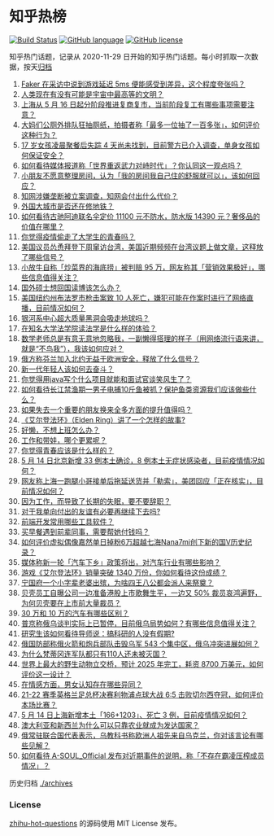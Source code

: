 # 知乎热榜
[![Build Status](https://github.com/ToWeLong/zhihu-hot-questions/workflows/CI/badge.svg)](https://github.com/ToWeLong/zhihu-hot-questions/actions)
[![GitHub language](https://img.shields.io/badge/language-golang-orange.svg)](https://golang.org/)
[![GitHub license](https://img.shields.io/github/license/ToWeLong/zhihu-hot-questions)](https://github.com/ToWeLong/zhihu-hot-questions/blob/main/LICENSE)

知乎热门话题，记录从 2020-11-29 日开始的知乎热门话题。每小时抓取一次数据，按天[归档](./archives)

<!-- BEGIN -->

1. [Faker 在采访中说到游戏延迟 5ms 便能感受到差异，这个程度夸张吗？](https://www.zhihu.com/question/532259024)
1. [人类现在有没有可能是宇宙中最高等的文明？](https://www.zhihu.com/question/275244312)
1. [上海从 5 月 16 日起分阶段推进复商复市，当前阶段复工有哪些事项需要注意？](https://www.zhihu.com/question/532898456)
1. [大妈们公厕外排队狂抽厕纸，拍摄者称「最多一位抽了一百多张」，如何评价这种行为？](https://www.zhihu.com/question/532834914)
1. [17 岁女孩凌晨聚餐后失踪 4 天尚未找到，目前警方已介入调查，单身女孩如何保证安全？](https://www.zhihu.com/question/532711524)
1. [如何看待媒体报道称「世界重返武力对峙时代」？你认同这一观点吗？](https://www.zhihu.com/question/532792736)
1. [小朋友不愿意整理房间，认为「我的房间我自己住的舒服就可以」，该如何回应？](https://www.zhihu.com/question/527764298)
1. [知网涉嫌垄断被立案调查，知网会付出什么代价？](https://www.zhihu.com/question/532650557)
1. [外国大城市是否还在修地铁？](https://www.zhihu.com/question/357323213)
1. [如何看待古驰阿迪联名伞定价 11100 元不防水，防水版 14390 元？奢侈品的价值在哪里？](https://www.zhihu.com/question/532509343)
1. [你觉得疫情偷走了大学生的青春吗？](https://www.zhihu.com/question/527332273)
1. [美国议员怂恿拜登下周窜访台湾，美国近期频频在台湾议题上做文章，这释放了哪些信号？](https://www.zhihu.com/question/532894393)
1. [小放牛自称「炒菜界的海底捞」被判赔 95 万，网友称其「营销效果极好」，哪些信息值得关注？](https://www.zhihu.com/question/532792034)
1. [国外硕士想回国读博该怎么办？](https://www.zhihu.com/question/527590618)
1. [美国纽约州布法罗市枪击案致 10 人死亡，嫌犯可能在作案时进行了网络直播，目前情况如何？](https://www.zhihu.com/question/532886910)
1. [银河系中心超大质量黑洞会吸走地球吗？](https://www.zhihu.com/question/532898759)
1. [在知名大学法学院读法学是什么样的体验？](https://www.zhihu.com/question/37827674)
1. [数学老师总是有意无意地忽略我，一副懒得搭理的样子（用网络流行语来讲，就是“不鸟我”），我该如何应对？](https://www.zhihu.com/question/531796312)
1. [俄方称芬兰加入北约无益于欧洲安全，释放了什么信号？](https://www.zhihu.com/question/532746052)
1. [新一代年轻人该如何去奋斗？](https://www.zhihu.com/question/532483151)
1. [你觉得用java写个什么项目就能和面试官谈笑风生了？](https://www.zhihu.com/question/26928687)
1. [如何看待长江禁渔期一男子电捕10斤鱼被抓？保护鱼类资源我们应该做些什么？](https://www.zhihu.com/question/532600791)
1. [如果失去一个重要的朋友换来全多方面的提升值得吗？](https://www.zhihu.com/question/532898110)
1. [《艾尔登法环》（Elden Ring）讲了一个怎样的故事?](https://www.zhihu.com/question/517963071)
1. [好懒，不想上班怎么办？](https://www.zhihu.com/question/532561591)
1. [工作和带娃，哪个更累呢？](https://www.zhihu.com/question/532478439)
1. [你觉得青春应该是什么样的？](https://www.zhihu.com/question/527160158)
1. [5 月 14 日北京新增 33 例本土确诊，8 例本土无症状感染者，目前疫情情况如何？](https://www.zhihu.com/question/532888365)
1. [网友称上海一跑腿小哥接单后拖延送货并「勒索」，美团回应「正在核实」，目前情况如何？](https://www.zhihu.com/question/532806223)
1. [因为工作，而导致了长期的失眠，要不要辞职？](https://www.zhihu.com/question/532395190)
1. [对于我单向付出的友谊有必要再继续下去吗?](https://www.zhihu.com/question/522734035)
1. [前端开发常用哪些工具软件？](https://www.zhihu.com/question/64606609)
1. [买早餐遇到前辈同事，需要帮她付钱吗？](https://www.zhihu.com/question/532569223)
1. [如何评价虚拟偶像嘉然单日掉粉6万超越七海Nana7mi创下新的国V历史纪录？](https://www.zhihu.com/question/532536094)
1. [媒体称新一轮「汽车下乡」政策将出，对汽车行业有哪些影响？](https://www.zhihu.com/question/532764092)
1. [游戏《艾尔登法环》销量突破 1340 万份，你如何看待这份成绩？](https://www.zhihu.com/question/532301441)
1. [宁国府一个小字辈老婆出殡，为啥四王八公都会派人来祭奠？](https://www.zhihu.com/question/531892985)
1. [贝壳员工自曝公司一边准备港股上市歌舞生平，一边又 50% 裁员哀鸿遍野，为何贝壳要在上市前大量裁员？](https://www.zhihu.com/question/532257998)
1. [30 万和 10 万的汽车有哪些区别？](https://www.zhihu.com/question/504096113)
1. [普京称俄乌谈判实际上已暂停，目前俄乌局势如何？有哪些信息值得关注？](https://www.zhihu.com/question/532897551)
1. [研究生该如何看待导师说：搞科研的人没有假期?](https://www.zhihu.com/question/338452974)
1. [俄国防部称俄火箭和炮兵部队击毁乌军 543 个集中区，俄乌冲突进展如何？](https://www.zhihu.com/question/532812646)
1. [为什么梵蒂冈连军队都只有110人还未被灭国？](https://www.zhihu.com/question/431767839)
1. [世界上最大的野生动物立交桥，预计 2025 年完工，耗资 8700 万美元，如何评价这一设计？](https://www.zhihu.com/question/532073398)
1. [在情感方面，男女认知存在哪些异同？](https://www.zhihu.com/question/532362383)
1. [21-22 赛季英格兰足总杯决赛利物浦点球大战 6:5 击败切尔西夺冠，如何评价本场比赛？](https://www.zhihu.com/question/532882884)
1. [5 月 14 日上海新增本土「166+1203」、死亡 3 例，目前疫情情况如何？](https://www.zhihu.com/question/532888293)
1. [澳大利亚和新西兰为什么可以只靠农业就成为发达国家？](https://www.zhihu.com/question/349536880)
1. [俄常驻联合国代表表示，乌教科书称欧洲人祖先来自乌克兰，你对该言论有哪些见解？](https://www.zhihu.com/question/532756756)
1. [如何看待 A-SOUL_Official 发布对近期事件的说明，称「不存在霸凌压榨成员情况」？](https://www.zhihu.com/question/532798321)

<!-- END -->

历史归档 [./archives](./archives)


### License
[zhihu-hot-questions](https://github.com/towelong/zhihu-hot-questions) 的源码使用 MIT License 发布。